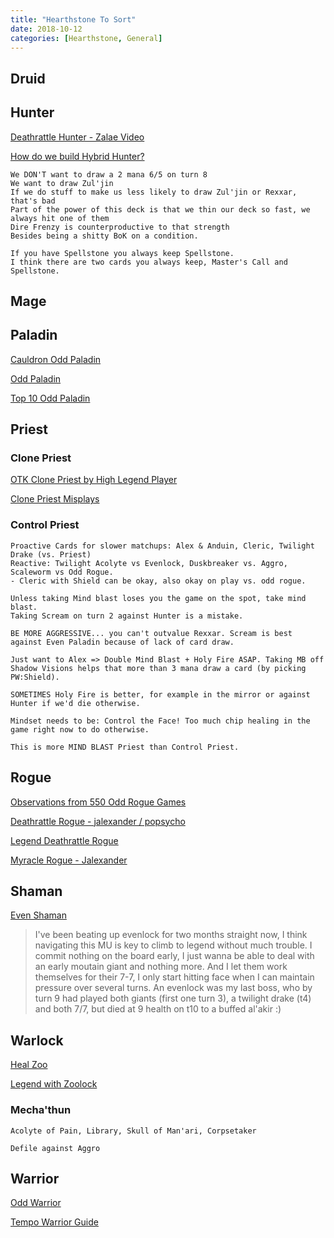 ```yaml
---
title: "Hearthstone To Sort"
date: 2018-10-12
categories: [Hearthstone, General]
---
```


## Druid

## Hunter

[Deathrattle Hunter - Zalae Video](https://www.youtube.com/watch?v=VnJEIQiFB-o)

[How do we build Hybrid Hunter?](https://www.reddit.com/r/CompetitiveHS/comments/acg61o/i_gonna_axe_you_a_question_how_do_we_build_hybrid/)

```
We DON'T want to draw a 2 mana 6/5 on turn 8
We want to draw Zul'jin
If we do stuff to make us less likely to draw Zul'jin or Rexxar, that's bad
Part of the power of this deck is that we thin our deck so fast, we always hit one of them
Dire Frenzy is counterproductive to that strength
Besides being a shitty BoK on a condition.

If you have Spellstone you always keep Spellstone.
I think there are two cards you always keep, Master's Call and Spellstone.
```

## Mage

## Paladin

[Cauldron Odd Paladin](https://www.reddit.com/r/CompetitiveHS/comments/9u2pw5/legend_with_zoolock_w_void_ripper_legend_11_with/)

[Odd Paladin](https://www.reddit.com/r/CompetitiveHS/comments/9uh2ut/odd_paladin_deck_guide/)

[Top 10 Odd Paladin](https://www.reddit.com/r/CompetitiveHS/comments/90zi38/top_10_odd_paladin_learn_to_love_the_button_feat/)

## Priest

### Clone Priest

[OTK Clone Priest by High Legend Player](https://www.reddit.com/r/CompetitiveHS/comments/ad056o/guide_for_otk_clone_priest_by_a_high_legend_player/)

[Clone Priest Misplays](https://www.reddit.com/r/CompetitiveHS/comments/aakp7h/ask_rcompetitivehs_saturday_december_29_2018/ect8p13/)

### Control Priest

```
Proactive Cards for slower matchups: Alex & Anduin, Cleric, Twilight Drake (vs. Priest)
Reactive: Twilight Acolyte vs Evenlock, Duskbreaker vs. Aggro, Scaleworm vs Odd Rogue.
- Cleric with Shield can be okay, also okay on play vs. odd rogue.

Unless taking Mind blast loses you the game on the spot, take mind blast. 
Taking Scream on turn 2 against Hunter is a mistake.

BE MORE AGGRESSIVE... you can't outvalue Rexxar. Scream is best against Even Paladin because of lack of card draw.

Just want to Alex => Double Mind Blast + Holy Fire ASAP. Taking MB off Shadow Visions helps that more than 3 mana draw a card (by picking PW:Shield).

SOMETIMES Holy Fire is better, for example in the mirror or against Hunter if we'd die otherwise.

Mindset needs to be: Control the Face! Too much chip healing in the game right now to do otherwise.

This is more MIND BLAST Priest than Control Priest.
```

## Rogue

[Observations from 550 Odd Rogue Games](https://www.reddit.com/r/CompetitiveHS/comments/9c7suk/observations_from_550_odd_rogue_games/)

[Deathrattle Rogue - jalexander / popsycho](https://www.reddit.com/r/CompetitiveHS/comments/9nxjqu/top_10_legend_deathrattle_rogue_a_guide/)

[Legend Deathrattle Rogue](https://www.reddit.com/r/CompetitiveHS/comments/9xby0t/legend_deathrattle_rogue_guide/)

[Myracle Rogue - Jalexander](https://www.reddit.com/r/CompetitiveHS/comments/adpt7w/myracle_rogue_a_guide/)

## Shaman

[Even Shaman](https://www.hearthstonetopdecks.com/deck-guide/even-shaman-deck-list-guide/)

> I've been beating up evenlock for two months straight now, I think navigating this MU is key to climb to legend without much trouble. 
> I commit nothing on the board early, I just wanna be able to deal with an early moutain giant and nothing more. 
> And I let them work themselves for their 7-7, I only start hitting face when I can maintain pressure over several turns. 
> An evenlock was my last boss, who by turn 9 had played both giants (first one turn 3), a twilight drake (t4) and both 7/7, but died at 9 health on t10 to a buffed al'akir :) 

## Warlock

[Heal Zoo](https://www.reddit.com/r/CompetitiveHS/comments/9i0n8f/heal_zoo_guide_repost_and_edited/)

[Legend with Zoolock](https://www.reddit.com/r/CompetitiveHS/comments/9u2pw5/legend_with_zoolock_w_void_ripper_legend_11_with/)

### Mecha'thun

```
Acolyte of Pain, Library, Skull of Man'ari, Corpsetaker

Defile against Aggro
```

## Warrior

[Odd Warrior](https://www.hearthstonetopdecks.com/deck-guide/odd-warrior-deck-list-guide/)

[Tempo Warrior Guide](https://www.reddit.com/r/CompetitiveHS/comments/9ymmsl/rank_4_to_106_legend_tempo_warrior_68_wr/)

